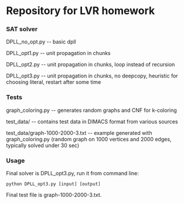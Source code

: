 # Repository for LVR homework

### SAT solver

DPLL_no_opt.py  --  basic dpll

DPLL_opt1.py  --  unit propagation in chunks

DPLL_opt2.py  --  unit propagation in chunks, loop instead of recursion

DPLL_opt3.py  -- unit propagation in chunks, no deepcopy, heuristic for choosing literal, restart after some time

### Tests

graph_coloring.py  --  generates random graphs and CNF for k-coloring

test_data/  --  contains test data in DIMACS format from various sources

test_data/graph-1000-2000-3.txt  --  example generated with graph_coloring.py (random graph on 1000 vertices and 2000 edges, typically solved under 30 sec)

### Usage

Final solver is DPLL_opt3.py, run it from command line:
```
python DPLL_opt3.py [input] [output]
```

Final test file is graph-1000-2000-3.txt.
